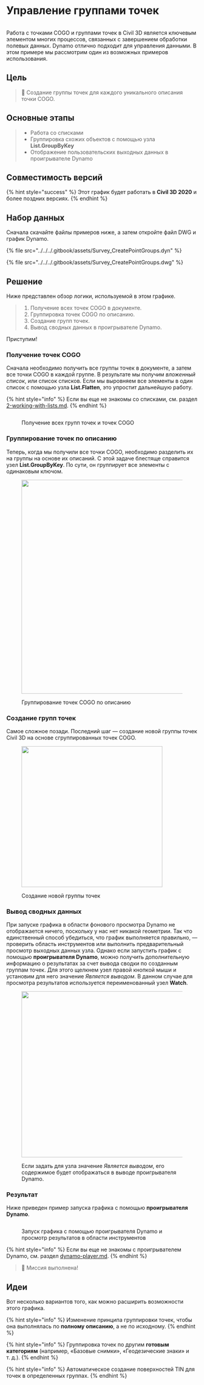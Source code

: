 # Управление группами точек

<figure><img src="../../../.gitbook/assets/Survey_CreatePointGroups_Player.gif" alt=""><figcaption></figcaption></figure>

Работа с точками COGO и группами точек в Civil 3D является ключевым элементом многих процессов, связанных с завершением обработки полевых данных. Dynamo отлично подходит для управления данными. В этом примере мы рассмотрим один из возможных примеров использования.  

## Цель

> :dart: Создание группы точек для каждого уникального описания точки COGO. 

## Основные этапы

> * Работа со списками
> * Группировка схожих объектов с помощью узла **List.GroupByKey**
> * Отображение пользовательских выходных данных в проигрывателе Dynamo

## Совместимость версий

{% hint style="success" %}
 Этот график будет работать в **Civil 3D 2020** и более поздних версиях. 
{% endhint %}

## Набор данных

Сначала скачайте файлы примеров ниже, а затем откройте файл DWG и график Dynamo.

{% file src="../../../.gitbook/assets/Survey_CreatePointGroups.dyn" %}

{% file src="../../../.gitbook/assets/Survey_CreatePointGroups.dwg" %}

## Решение

Ниже представлен обзор логики, используемой в этом графике.

> 1. Получение всех точек COGO в документе.
> 2. Группировка точек COGO по описанию.
> 3. Создание групп точек.
> 4. Вывод сводных данных в проигрывателе Dynamo.

Приступим!

### Получение точек COGO

Сначала необходимо получить все группы точек в документе, а затем все точки COGO в каждой группе. В результате мы получим _вложенный список_, или список списков. Если мы выровняем все элементы в один список с помощью узла **List.Flatten**, это упростит дальнейшую работу.

{% hint style="info" %}
 Если вы еще не знакомы со списками, см. раздел [2-working-with-lists.md](../../../5\_essential\_nodes\_and\_concepts/5-4\_designing-with-lists/2-working-with-lists.md "mention"). 
{% endhint %}

<figure><img src="../../../.gitbook/assets/Survey_CreatePointGroups_GetPoints.png" alt=""><figcaption><p>Получение всех групп точек и точек COGO </p></figcaption></figure>

### Группирование точек по описанию

Теперь, когда мы получили все точки COGO, необходимо разделить их на группы на основе их описаний. С этой задаче блестяще справится узел **List.GroupByKey**. По сути, он группирует все элементы с одинаковым ключом.

<figure><img src="../../../.gitbook/assets/Survey_CreatePointGroups_GroupPoints.png" alt="" width="563"><figcaption><p>Группирование точек COGO по описанию</p></figcaption></figure>

### Создание групп точек

Самое сложное позади. Последний шаг — создание новой группы точек Civil 3D на основе сгруппированных точек COGO.

<figure><img src="../../../.gitbook/assets/Survey_CreatePointGroups_CreatePointGroups.png" alt="" width="371"><figcaption><p>Создание новой группы точек</p></figcaption></figure>

### Вывод сводных данных

При запуске графика в области фонового просмотра Dynamo не отображается ничего, поскольку у нас нет никакой геометрии. Так что единственный способ убедиться, что график выполняется правильно, — проверить область инструментов или выполнить предварительный просмотр выходных данных узла. Однако если запустить график с помощью **проигрывателя Dynamo**, можно получить дополнительную информацию о результатах за счет вывода сводки по созданным группам точек. Для этого щелкнем узел правой кнопкой мыши и установим для него значение _Является выводом_. В данном случае для просмотра результатов используется переименованный узел **Watch**.

<figure><img src="../../../.gitbook/assets/Survey_CreatePointGroups_Output.png" alt="" width="437"><figcaption><p>Если задать для узла значение <em>Является выводом</em>, его содержимое будет отображаться в выводе проигрывателя Dynamo.</p></figcaption></figure>

### Результат

Ниже приведен пример запуска графика с помощью **проигрывателя Dynamo**.

<figure><img src="../../../.gitbook/assets/Survey_CreatePointGroups_Player.gif" alt=""><figcaption><p>Запуск графика с помощью проигрывателя Dynamo и просмотр результатов в области инструментов</p></figcaption></figure>

{% hint style="info" %}
 Если вы еще не знакомы с проигрывателем Dynamo, см. раздел [dynamo-player.md](../../dynamo-player.md "mention"). 
{% endhint %}

> :tada: Миссия выполнена!

## Идеи

Вот несколько вариантов того, как можно расширить возможности этого графика.

{% hint style="info" %}
 Изменение принципа группировки точек, чтобы она выполнялась по **полному описанию**, а не по исходному. 
{% endhint %}

{% hint style="info" %}
 Группировка точек по другим **готовым категориям** (например, «Базовые снимки», «Геодезические знаки» и т. д.). 
{% endhint %}

{% hint style="info" %}
 Автоматическое создание поверхностей TIN для точек в определенных группах. 
{% endhint %}
